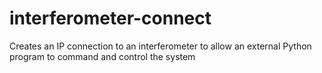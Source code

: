 # interferometer-connect
Creates an IP connection to an interferometer to allow an external Python program to command and control the system
